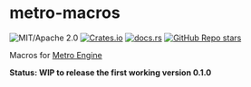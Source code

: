 # metro-macros

![MIT/Apache 2.0](https://img.shields.io/badge/license-MIT%2FApache--2.0-blue.svg)
[![Crates.io](https://img.shields.io/crates/v/metro-blackboard)](https://crates.io/crates/metro-blackboard)
[![docs.rs](https://img.shields.io/docsrs/metro-blackboard)](https://docs.rs/metro-blackboard)
[![GitHub Repo stars](https://img.shields.io/github/stars/Hihaheho/metro?style=social)](https://github.com/Hihaheho/metro)

Macros for [Metro Engine](https://github.com/Hihaheho/metro)

**Status: WIP to release the first working version 0.1.0**
